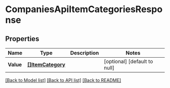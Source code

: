 # CompaniesApiItemCategoriesResponse

## Properties
Name | Type | Description | Notes
------------ | ------------- | ------------- | -------------
**Value** | [**[]ItemCategory**](itemCategory.md) |  | [optional] [default to null]

[[Back to Model list]](../README.md#documentation-for-models) [[Back to API list]](../README.md#documentation-for-api-endpoints) [[Back to README]](../README.md)


